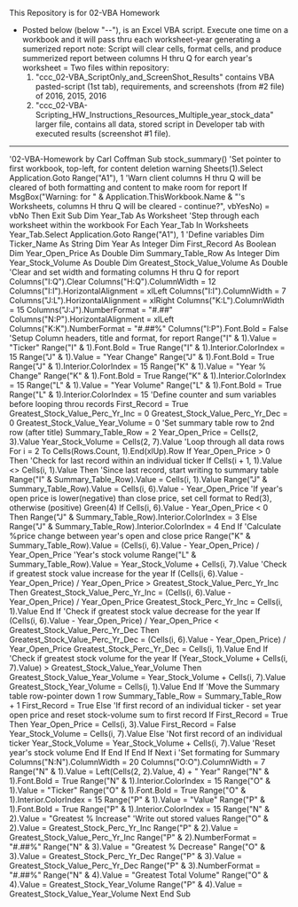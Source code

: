 This Repository is for 02-VBA Homework
- Posted below (below "--"), is an Excel VBA script. Execute one time on a workbook and it will pass thru each worksheet-year generating a sumerized report
    note: Script will clear cells, format cells, and produce summerized report between columns H thru Q for earch year's worksheet
= Two files within repository: 
    1. "ccc_02-VBA_ScriptOnly_and_ScreenShot_Results" contains VBA pasted-script (1st tab), requirements, and screenshots (from #2 file) of 2016, 2015, 2016
    2. "ccc_02-VBA-Scripting_HW_Instructions_Resources_Multiple_year_stock_data" larger file, contains all data, stored script in Developer tab with executed results (screenshot #1 file).
------------------------------------------
'02-VBA-Homework by Carl Coffman
Sub stock_summary()
'Set pointer to first workbook, top-left, for content deletion warning
    Sheets(1).Select
    Application.Goto Range("A1"), 1
'Warn client columns H thru Q will be cleared of both formatting and content to make room for report
    If MsgBox("Warning: for " & Application.ThisWorkbook.Name & "'s Worksheets, columns H thru Q will be cleared - continue?", vbYesNo) = vbNo Then Exit Sub
    Dim Year_Tab As Worksheet
'Step through each worksheet within the workbook
    For Each Year_Tab In Worksheets
        Year_Tab.Select
        Application.Goto Range("A1"), 1
'Define variables
        Dim Ticker_Name As String
        Dim Year As Integer
        Dim First_Record As Boolean
        Dim Year_Open_Price As Double
        Dim Summary_Table_Row As Integer
        Dim Year_Stock_Volume As Double
        Dim Greatest_Stock_Value_Volume As Double
'Clear and set width and formating columns H thru Q for report
        Columns("I:Q").Clear
        Columns("H:Q").ColumnWidth = 12
        Columns("I:I").HorizontalAlignment = xlLeft
        Columns("I:I").ColumnWidth = 7
        Columns("J:L").HorizontalAlignment = xlRight
        Columns("K:L").ColumnWidth = 15
        Columns("J:J").NumberFormat = "#.##"
        Columns("N:P").HorizontalAlignment = xlLeft
        Columns("K:K").NumberFormat = "#.##%"
        Columns("I:P").Font.Bold = False
'Setup Column headers, title and format, for report
        Range("I" & 1).Value = "Ticker"
        Range("I" & 1).Font.Bold = True
        Range("I" & 1).Interior.ColorIndex = 15
        Range("J" & 1).Value = "Year Change"
        Range("J" & 1).Font.Bold = True
        Range("J" & 1).Interior.ColorIndex = 15
        Range("K" & 1).Value = "Year % Change"
        Range("K" & 1).Font.Bold = True
        Range("K" & 1).Interior.ColorIndex = 15
        Range("L" & 1).Value = "Year Volume"
        Range("L" & 1).Font.Bold = True
        Range("L" & 1).Interior.ColorIndex = 15
'Define counter and sum variables before looping throu records
        First_Record = True
        Greatest_Stock_Value_Perc_Yr_Inc = 0
        Greatest_Stock_Value_Perc_Yr_Dec = 0
        Greatest_Stock_Value_Year_Volume = 0
'Set summary table row to 2nd row (after title)
        Summary_Table_Row = 2
        Year_Open_Price = Cells(2, 3).Value
        Year_Stock_Volume = Cells(2, 7).Value
'Loop through all data rows
        For i = 2 To Cells(Rows.Count, 1).End(xlUp).Row
            If Year_Open_Price > 0 Then
'Check for last record within an individual ticker
                If Cells(i + 1, 1).Value <> Cells(i, 1).Value Then
'Since last record, start writing to summary table
                    Range("I" & Summary_Table_Row).Value = Cells(i, 1).Value
                    Range("J" & Summary_Table_Row).Value = Cells(i, 6).Value - Year_Open_Price
'If year's open price is lower(negative) than close price, set cell format to Red(3), otherwise (positive) Green(4)
                    If Cells(i, 6).Value - Year_Open_Price < 0 Then
                        Range("J" & Summary_Table_Row).Interior.ColorIndex = 3
                    Else
                        Range("J" & Summary_Table_Row).Interior.ColorIndex = 4
                    End If
'Calculate %price change between year's open and close price
                    Range("K" & Summary_Table_Row).Value = (Cells(i, 6).Value - Year_Open_Price) / Year_Open_Price
'Year's stock volume
                    Range("L" & Summary_Table_Row).Value = Year_Stock_Volume + Cells(i, 7).Value
'Check if greatest stock value increase for the year
                    If (Cells(i, 6).Value - Year_Open_Price) / Year_Open_Price > Greatest_Stock_Value_Perc_Yr_Inc Then
                        Greatest_Stock_Value_Perc_Yr_Inc = (Cells(i, 6).Value - Year_Open_Price) / Year_Open_Price
                        Greatest_Stock_Perc_Yr_Inc = Cells(i, 1).Value
                    End If
'Check if greatest stock value decrease for the year
                    If (Cells(i, 6).Value - Year_Open_Price) / Year_Open_Price < Greatest_Stock_Value_Perc_Yr_Dec Then
                        Greatest_Stock_Value_Perc_Yr_Dec = (Cells(i, 6).Value - Year_Open_Price) / Year_Open_Price
                        Greatest_Stock_Perc_Yr_Dec = Cells(i, 1).Value
                    End If
'Check if greatest stock volume for the year
                    If (Year_Stock_Volume + Cells(i, 7).Value) > Greatest_Stock_Value_Year_Volume Then
                        Greatest_Stock_Value_Year_Volume = Year_Stock_Volume + Cells(i, 7).Value
                        Greatest_Stock_Year_Volume = Cells(i, 1).Value
                    End If
'Move the Summary table row-pointer down 1 row
                    Summary_Table_Row = Summary_Table_Row + 1
                    First_Record = True
                Else
'If first record of an individual ticker - set year open price and reset stock-volume sum to first record
                    If First_Record = True Then
                        Year_Open_Price = Cells(i, 3).Value
                        First_Record = False
                        Year_Stock_Volume = Cells(i, 7).Value
                    Else
'Not first record of an individual ticker
                       Year_Stock_Volume = Year_Stock_Volume + Cells(i, 7).Value
'Reset year's stock volume
                    End If
                End If
            End If
        Next i
'Set formating for Summary
        Columns("N:N").ColumnWidth = 20
        Columns("O:O").ColumnWidth = 7
        Range("N" & 1).Value = Left(Cells(2, 2).Value, 4) + " Year"
        Range("N" & 1).Font.Bold = True
        Range("N" & 1).Interior.ColorIndex = 15
        Range("O" & 1).Value = "Ticker"
        Range("O" & 1).Font.Bold = True
        Range("O" & 1).Interior.ColorIndex = 15
        Range("P" & 1).Value = "Value"
        Range("P" & 1).Font.Bold = True
        Range("P" & 1).Interior.ColorIndex = 15
        Range("N" & 2).Value = "Greatest % Increase"
'Write out stored values
        Range("O" & 2).Value = Greatest_Stock_Perc_Yr_Inc
        Range("P" & 2).Value = Greatest_Stock_Value_Perc_Yr_Inc
        Range("P" & 2).NumberFormat = "#.##%"
        Range("N" & 3).Value = "Greatest % Decrease"
        Range("O" & 3).Value = Greatest_Stock_Perc_Yr_Dec
        Range("P" & 3).Value = Greatest_Stock_Value_Perc_Yr_Dec
        Range("P" & 3).NumberFormat = "#.##%"
        Range("N" & 4).Value = "Greatest Total Volume"
        Range("O" & 4).Value = Greatest_Stock_Year_Volume
        Range("P" & 4).Value = Greatest_Stock_Value_Year_Volume
    Next
End Sub
